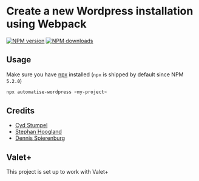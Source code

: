 # Create a new Wordpress installation using Webpack

[![NPM version](https://img.shields.io/npm/v/automatise-wordpress.svg?style=flat)](https://npmjs.com/package/automatise-wordpress)
[![NPM downloads](https://img.shields.io/npm/dm/automatise-wordpress.svg?style=flat)](https://npmjs.com/package/automatise-wordpress)


## Usage

Make sure you have [npx](https://www.npmjs.com/package/npx) installed (`npx` is shipped by default since NPM `5.2.0`)

```bash
npx automatise-wordpress <my-project>
```

## Credits

- [Cyd Stumpel](cydstumpel.nl)
- [Stephan Hoogland](https://www.shoogland.com/)
- [Dennis Spierenburg](https://github.com/dipsaus9)

## Valet+

This project is set up to work with Valet+
